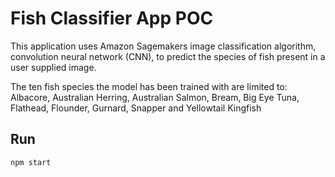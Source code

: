 # Fish Classifier App POC



This application uses Amazon Sagemakers image classification algorithm, convolution neural network (CNN), to predict the species of fish present in a user supplied image.

The ten fish species the model has been trained with are limited to: Albacore, Australian Herring, Australian Salmon, Bream, Big Eye Tuna, Flathead, Flounder, Gurnard, Snapper and Yellowtail Kingfish

## Run

`npm start`